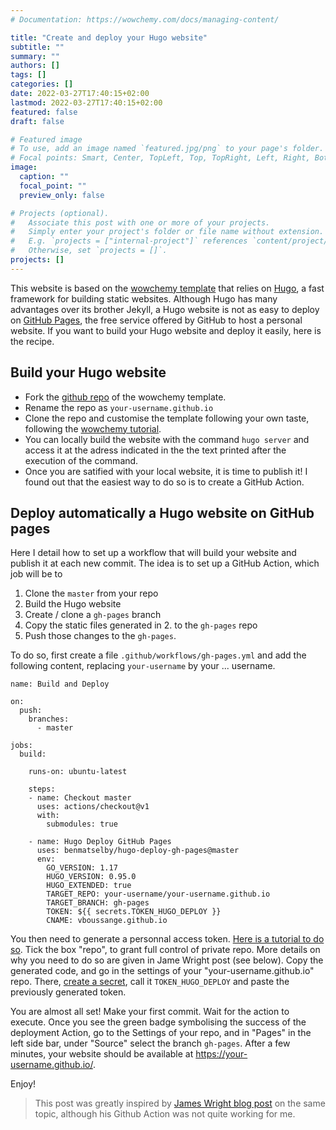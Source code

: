 ```yaml
---
# Documentation: https://wowchemy.com/docs/managing-content/

title: "Create and deploy your Hugo website"
subtitle: ""
summary: ""
authors: []
tags: []
categories: []
date: 2022-03-27T17:40:15+02:00
lastmod: 2022-03-27T17:40:15+02:00
featured: false
draft: false

# Featured image
# To use, add an image named `featured.jpg/png` to your page's folder.
# Focal points: Smart, Center, TopLeft, Top, TopRight, Left, Right, BottomLeft, Bottom, BottomRight.
image:
  caption: ""
  focal_point: ""
  preview_only: false

# Projects (optional).
#   Associate this post with one or more of your projects.
#   Simply enter your project's folder or file name without extension.
#   E.g. `projects = ["internal-project"]` references `content/project/deep-learning/index.md`.
#   Otherwise, set `projects = []`.
projects: []
---
```

This website is based on the [wowchemy template]() that relies on [Hugo](https://gohugo.io), a fast framework for building static websites. Although Hugo has many advantages over its brother Jekyll, a Hugo website is not as easy to deploy on [GitHub Pages](https://pages.github.com), the free service offered by GitHub to host a personal website. If you want to build your Hugo website and deploy it easily, here is the recipe.

## Build your Hugo website
- Fork the [github repo](https://github.com/wowchemy/starter-hugo-academic) of the wowchemy template.
- Rename the repo as `your-username.github.io`
- Clone the repo and customise the template following your own taste, following the [wowchemy tutorial](https://wowchemy.com/docs/getting-started/).
- You can locally build the website with the command `hugo server`
and access it at the adress indicated in the the text printed after the execution of the command.
- Once you are satified with your local website, it is time to publish it! I found out that the easiest way to do so is to create a GitHub Action.

## Deploy automatically a Hugo website on GitHub pages
Here I detail how to set up a workflow that will build your website and publish it at each new commit. The idea is to set up a GitHub Action, which job will be to 
1. Clone the `master` from your repo
2. Build the Hugo website
3. Create / clone a `gh-pages` branch
4. Copy the static files generated in 2. to the `gh-pages` repo
5. Push those changes to the `gh-pages`.

To do so, first create a file `.github/workflows/gh-pages.yml` and add the following content, replacing `your-username` by your ... username.
```
name: Build and Deploy

on:
  push:
    branches:
      - master

jobs:
  build:

    runs-on: ubuntu-latest

    steps:
    - name: Checkout master
      uses: actions/checkout@v1
      with:
        submodules: true

    - name: Hugo Deploy GitHub Pages
      uses: benmatselby/hugo-deploy-gh-pages@master
      env:
        GO_VERSION: 1.17
        HUGO_VERSION: 0.95.0
        HUGO_EXTENDED: true
        TARGET_REPO: your-username/your-username.github.io
        TARGET_BRANCH: gh-pages
        TOKEN: ${{ secrets.TOKEN_HUGO_DEPLOY }}
        CNAME: vboussange.github.io
```
You then need to generate a personnal access token. [Here is a tutorial to do so](https://docs.github.com/en/authentication/keeping-your-account-and-data-secure/creating-a-personal-access-token). Tick the box "repo", to grant full control of private repo. More details on why you need to do so are given in Jame Wright post (see below). Copy the generated code, and go in the settings of your "your-username.github.io" repo. There, [create a secret](https://docs.github.com/en/actions/security-guides/encrypted-secrets), call it `TOKEN_HUGO_DEPLOY` and paste the previously generated token.

You are almost all set! Make your first commit. Wait for the action to execute. Once you see the green badge symbolising the success of the deployment Action, go to the Settings of your repo, and in "Pages" in the left side bar, under "Source" select the branch `gh-pages`. After a few minutes, your website should be available at https://your-username.github.io/.

Enjoy!

> This post was greatly inspired by [James Wright blog post](https://www.jameswright.xyz/post/20200409/deploy_wowchemy_to_githubio/) on the same topic, although his Github Action was not quite working for me.